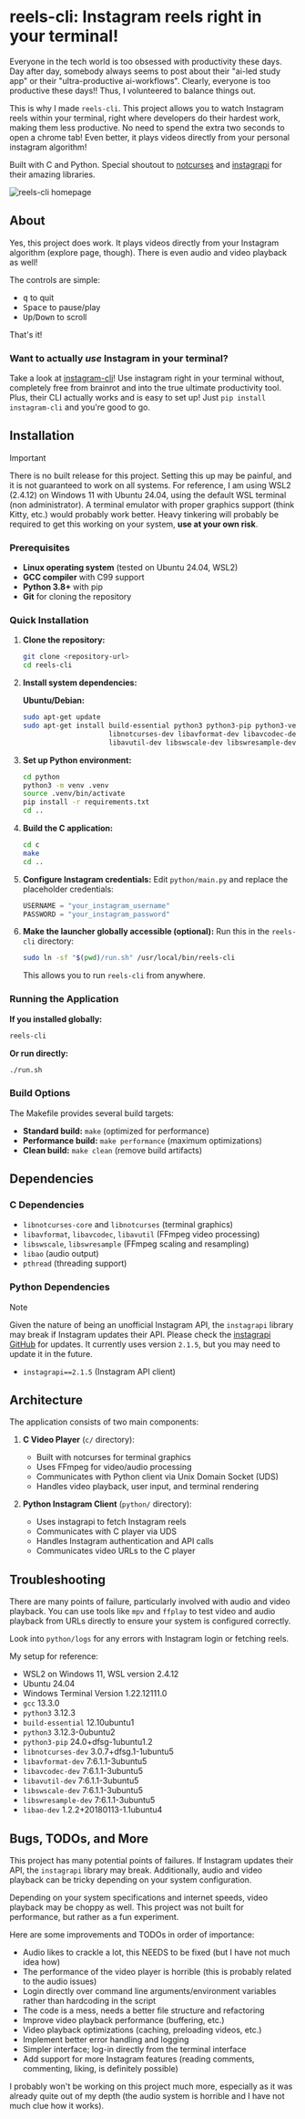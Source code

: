 # reels-cli: Instagram reels right in your terminal!

Everyone in the tech world is too obsessed with productivity these days. Day after day, somebody always seems to post about their "ai-led study app" or their "ultra-productive ai-workflows". Clearly, everyone is too productive these days!! Thus, I volunteered to balance things out.

This is why I made `reels-cli`. This project allows you to watch Instagram reels within your terminal, right where developers do their hardest work, making them less productive. No need to spend the extra two seconds to open a chrome tab! Even better, it plays videos directly from your personal instagram algorithm! 

Built with C and Python. Special shoutout to [notcurses](https://github.com/dankamongmen/notcurses) and [instagrapi](https://github.com/subzeroid/instagrapi) for their amazing libraries.

![reels-cli homepage](./docs/homepage.png)

## About
Yes, this project does work. It plays videos directly from your Instagram algorithm (explore page, though). There is even audio and video playback as well! 

The controls are simple:
- <kbd>q</kbd> to quit
- <kbd>Space</kbd> to pause/play
- <kbd>Up</kbd>/<kbd>Down</kbd> to scroll

That's it! 

### Want to actually *use* Instagram in your terminal?
Take a look at [instagram-cli](https://github.com/supreme-gg-gg/instagram-cli)! Use instagram right in your terminal without, completely free from brainrot and into the true ultimate productivity tool. Plus, their CLI actually works and is easy to set up! Just `pip install instagram-cli` and you're good to go.

## Installation

> [!IMPORTANT]
> There is no built release for this project. Setting this up may be painful, and it is not guaranteed to work on all systems. For reference, I am using WSL2 (2.4.12) on Windows 11 with Ubuntu 24.04, using the default WSL terminal (non administrator). A terminal emulator with proper graphics support (think Kitty, etc.) would probably work better. Heavy tinkering will probably be required to get this working on your system, **use at your own risk**. 


### Prerequisites

- **Linux operating system** (tested on Ubuntu 24.04, WSL2)
- **GCC compiler** with C99 support
- **Python 3.8+** with pip
- **Git** for cloning the repository

### Quick Installation

1. **Clone the repository:**
    ```bash
    git clone <repository-url>
    cd reels-cli
    ```

2. **Install system dependencies:**
    
    **Ubuntu/Debian:**
    ```bash
    sudo apt-get update
    sudo apt-get install build-essential python3 python3-pip python3-venv \
                         libnotcurses-dev libavformat-dev libavcodec-dev \
                         libavutil-dev libswscale-dev libswresample-dev libao-dev
    ```

3. **Set up Python environment:**
    ```bash
    cd python
    python3 -m venv .venv
    source .venv/bin/activate
    pip install -r requirements.txt
    cd ..
    ```

4. **Build the C application:**
    ```bash
    cd c
    make
    cd ..
    ```

5. **Configure Instagram credentials:**
    Edit `python/main.py` and replace the placeholder credentials:
    ```python
    USERNAME = "your_instagram_username"
    PASSWORD = "your_instagram_password"
    ```

6. **Make the launcher globally accessible (optional):**
    Run this in the `reels-cli` directory:
    ```bash
    sudo ln -sf "$(pwd)/run.sh" /usr/local/bin/reels-cli
    ```
    This allows you to run `reels-cli` from anywhere.

### Running the Application

**If you installed globally:**
```bash
reels-cli
```

**Or run directly:**
```bash
./run.sh
```

### Build Options

The Makefile provides several build targets:

- **Standard build:** `make` (optimized for performance)
- **Performance build:** `make performance` (maximum optimizations)
- **Clean build:** `make clean` (remove build artifacts)

## Dependencies

### C Dependencies
- `libnotcurses-core` and `libnotcurses` (terminal graphics)
- `libavformat`, `libavcodec`, `libavutil` (FFmpeg video processing)
- `libswscale`, `libswresample` (FFmpeg scaling and resampling)
- `libao` (audio output)
- `pthread` (threading support)

### Python Dependencies

> [!NOTE]
> Given the nature of being an unofficial Instagram API, the `instagrapi` library may break if Instagram updates their API. Please check the [instagrapi GitHub](https://github.com/subzeroid/instagrapi/tree/master/instagrapi) for updates. It currently uses version `2.1.5`, but you may need to update it in the future.

- `instagrapi==2.1.5` (Instagram API client) 

## Architecture

The application consists of two main components:

1. **C Video Player** (`c/` directory):
   - Built with notcurses for terminal graphics
   - Uses FFmpeg for video/audio processing
   - Communicates with Python client via Unix Domain Socket (UDS)
   - Handles video playback, user input, and terminal rendering

2. **Python Instagram Client** (`python/` directory):
   - Uses instagrapi to fetch Instagram reels
   - Communicates with C player via UDS
   - Handles Instagram authentication and API calls
   - Communicates video URLs to the C player


## Troubleshooting

There are many points of failure, particularly involved with audio and video playback. You can use tools like `mpv` and `ffplay` to test video and audio playback from URLs directly to ensure your system is configured correctly. 

Look into `python/logs` for any errors with Instagram login or fetching reels.

My setup for reference:
- WSL2 on Windows 11, WSL version 2.4.12
- Ubuntu 24.04
- Windows Terminal Version 1.22.12111.0
- `gcc` 13.3.0
- `python3` 3.12.3
- `build-essential` 12.10ubuntu1
- `python3` 3.12.3-0ubuntu2
- `python3-pip` 24.0+dfsg-1ubuntu1.2
- `libnotcurses-dev` 3.0.7+dfsg.1-1ubuntu5
- `libavformat-dev` 7:6.1.1-3ubuntu5
- `libavcodec-dev` 7:6.1.1-3ubuntu5
- `libavutil-dev` 7:6.1.1-3ubuntu5
- `libswscale-dev` 7:6.1.1-3ubuntu5
- `libswresample-dev` 7:6.1.1-3ubuntu5
- `libao-dev` 1.2.2+20180113-1.1ubuntu4


## Bugs, TODOs, and More

This project has many potential points of failures. If Instagram updates their API, the `instagrapi` library may break. Additionally, audio and video playback can be tricky depending on your system configuration.

Depending on your system specifications and internet speeds, video playback may be choppy as well. This project was not built for performance, but rather as a fun experiment.

Here are some improvements and TODOs in order of importance:
- Audio likes to crackle a lot, this NEEDS to be fixed (but I have not much idea how)
- The performance of the video player is horrible (this is probably related to the audio issues)
- Login directly over command line arguments/environment variables rather than hardcoding in the script
- The code is a mess, needs a better file structure and refactoring
- Improve video playback performance (buffering, etc.)
- Video playback optimizations (caching, preloading videos, etc.)
- Implement better error handling and logging
- Simpler interface; log-in directly from the terminal interface
- Add support for more Instagram features (reading comments, commenting, liking, is definitely possible)

I probably won't be working on this project much more, especially as it was already quite out of my depth (the audio system is horrible and I have not much clue how it works).
